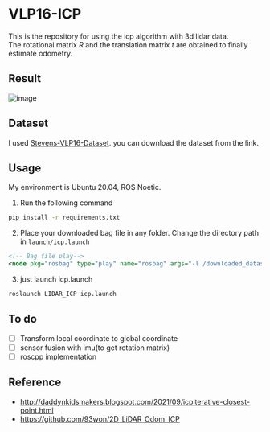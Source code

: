 # VLP16-ICP

This is the repository for using the icp algorithm with 3d lidar data.    
The rotational matrix $R$ and the translation matrix $t$ are obtained to finally estimate odometry.

## Result
![image](https://user-images.githubusercontent.com/86957779/230062796-7d048fb0-785d-4389-b153-3f98743d8684.png)

## Dataset
I used [Stevens-VLP16-Dataset](https://github.com/TixiaoShan/Stevens-VLP16-Dataset). you can download the dataset from the link.

## Usage
My environment is Ubuntu 20.04, ROS Noetic.
1) Run the following command
```bash
pip install -r requirements.txt
```
2) Place your downloaded bag file in any folder. Change the directory path in `launch/icp.launch`
```xml
<!-- Bag file play-->
<node pkg="rosbag" type="play" name="rosbag" args="-l /downloaded_dataset/test.bag"/>
```
3) just launch icp.launch
```bash
roslaunch LIDAR_ICP icp.launch
```

## To do
- [ ] Transform local coordinate to global coordinate
- [ ] sensor fusion with imu(to get rotation matrix)
- [ ] roscpp implementation

## Reference
* http://daddynkidsmakers.blogspot.com/2021/09/icpiterative-closest-point.html
* https://github.com/93won/2D_LiDAR_Odom_ICP
